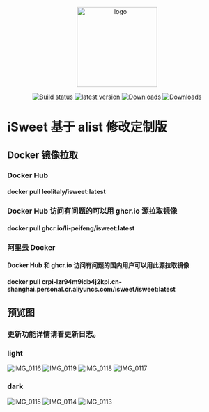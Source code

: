 <p align="center">
  <a href="https://peifeng.li"><img width="184px" alt="logo" src="https://is.peifeng.li/isweet/logo.png" />
  </a>
</p>
<p align="center">
  <a href="https://github.com/li-peifeng/isweet/actions?query=workflow:Build">
    <img src="https://img.shields.io/github/actions/workflow/status/li-peifeng/isweet/build.yml?branch=main" alt="Build status" />
  </a>
  <a href="https://github.com/li-peifeng/isweet/releases">
    <img src="https://img.shields.io/github/release/li-peifeng/isweet" alt="latest version" />
  </a>
  <a href="https://hub.docker.com/r/leolitaly/isweet">
    <img src="https://img.shields.io/docker/pulls/leolitaly/isweet?color=#48BB78&logo=docker&label=pulls" alt="Downloads" />
  </a>
  <a href="https://github.com/li-peifeng/isweet/releases">
    <img src="https://img.shields.io/github/downloads/li-peifeng/isweet/total?color=#9F7AEA&logo=github" alt="Downloads" />
  </a>
</p>

# iSweet 基于 alist 修改定制版

## Docker 镜像拉取
### Docker Hub
#### docker pull leolitaly/isweet:latest

### Docker Hub 访问有问题的可以用 ghcr.io 源拉取镜像
#### docker pull ghcr.io/li-peifeng/isweet:latest

### 阿里云 Docker
#### Docker Hub 和 ghcr.io 访问有问题的国内用户可以用此源拉取镜像
#### docker pull crpi-lzr94m9idb4j2kpi.cn-shanghai.personal.cr.aliyuncs.com/isweet/isweet:latest

## 预览图
### 更新功能详情请看更新日志。
### light
![IMG_0116](https://github.com/user-attachments/assets/6e248f9e-1f0f-4280-b209-2a137252f69b)
![IMG_0119](https://github.com/user-attachments/assets/caa65fd7-9c7f-43c5-b312-cc6ec5fa45fc)
![IMG_0118](https://github.com/user-attachments/assets/6837459c-13f6-4b8d-af6c-d5dc415640bc)
![IMG_0117](https://github.com/user-attachments/assets/ca96e8ff-15b3-42e2-9fa5-c9485043efa5)

### dark
![IMG_0115](https://github.com/user-attachments/assets/4a2a5a04-cce8-4566-8476-e6bd8868cb7d)
![IMG_0114](https://github.com/user-attachments/assets/c4e88d97-9629-4411-a65c-a4c41d75691b)
![IMG_0113](https://github.com/user-attachments/assets/69994ec3-2861-4f15-83b7-619ec7ecff79)
